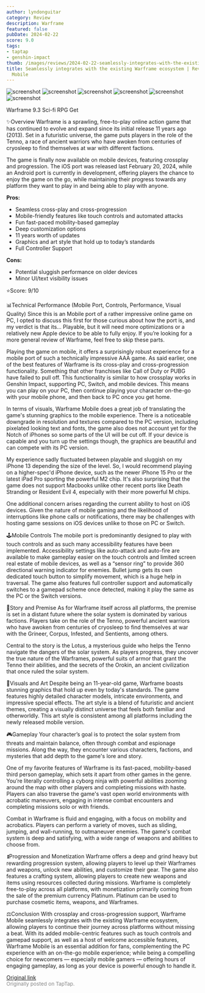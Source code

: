 ```yaml
---
author: lyndonguitar
category: Review
description: Warframe
featured: false
pubDate: 2024-02-22
score: 9.0
tags:
- taptap
- genshin-impact
thumb: /images/reviews/2024-02-22-seamlessly-integrates-with-the-existing-warframe-ecosystem--review---warframe-mobile-0.avif
title: Seamlessly integrates with the existing Warframe ecosystem | Review - Warframe
  Mobile
---
```


<div class="gallery">
  <img src="/images/reviews/2024-02-22-seamlessly-integrates-with-the-existing-warframe-ecosystem--review---warframe-mobile-0.avif" alt="screenshot" />
  <img src="/images/reviews/2024-02-22-seamlessly-integrates-with-the-existing-warframe-ecosystem--review---warframe-mobile-1.avif" alt="screenshot" />
  <img src="/images/reviews/2024-02-22-seamlessly-integrates-with-the-existing-warframe-ecosystem--review---warframe-mobile-2.avif" alt="screenshot" />
  <img src="/images/reviews/2024-02-22-seamlessly-integrates-with-the-existing-warframe-ecosystem--review---warframe-mobile-3.avif" alt="screenshot" />
  <img src="/images/reviews/2024-02-22-seamlessly-integrates-with-the-existing-warframe-ecosystem--review---warframe-mobile-4.avif" alt="screenshot" />
  <img src="/images/reviews/2024-02-22-seamlessly-integrates-with-the-existing-warframe-ecosystem--review---warframe-mobile-5.avif" alt="screenshot" />
</div>

Warframe
9.3
Sci-fi
RPG
Get

✨Overview
Warframe is a sprawling, free-to-play online action game that has continued to evolve and expand since its initial release 11 years ago (2013). Set in a futuristic universe, the game puts players in the role of the Tenno, a race of ancient warriors who have awoken from centuries of cryosleep to find themselves at war with different factions.

The game is finally now available on mobile devices, featuring crossplay and progression. The iOS port was released last February 20, 2024, while an Android port is currently in development, offering players the chance to enjoy the game on the go, while maintaining their progress towards any platform they want to play in and being able to play with anyone.


**Pros:**
- Seamless cross-play and cross-progression
- Mobile-friendly features like touch controls and automated attacks
- Fun fast-paced mobility-based gameplay
- Deep customization options
- 11 years worth of updates
- Graphics and art style that hold up to today’s standards
- Full Controller Support



**Cons:**
- Potential sluggish performance on older devices
- Minor UI/text visibility issues


⭐️Score: 9/10

📊Technical Performance (Mobile Port, Controls, Performance, Visual Quality)
Since this is an Mobile port of a rather impressive online game on PC, I opted to discuss this first for those curious about how the port is, and my verdict is that its… Playable, but it will need more optimizations or a relatively new Apple device to be able to fully enjoy. If you’re looking for a more general review of Warframe, feel free to skip these parts.

Playing the game on mobile, it offers a surprisingly robust experience for a mobile port of such a technically impressive AAA game. As said earlier, one of the best features of Warframe is its cross-play and cross-progression functionality. Something that other franchises like Call of Duty or PUBG have failed to pull off. This functionality is similar to how crossplay works in Genshin Impact, supporting PC, Switch, and mobile devices. This means you can play on your PC, then continue playing your character on-the-go with your mobile phone, and then back to PC once you get home.

In terms of visuals, Warframe Mobile does a great job of translating the game's stunning graphics to the mobile experience. There is a noticeable downgrade in resolution and textures compared to the PC version, including pixelated looking text and fonts, the game also does not account yet for the Notch of iPhones so some parts of the UI will be cut off. If your device is capable and you turn up the settings though, the graphics are beautiful and can compete with its PC version.

My experience sadly fluctuated between playable and sluggish on my iPhone 13 depending the size of the level. So, I would recommend playing on a higher-spec'd iPhone device, such as the newer iPhone 15 Pro or the latest iPad Pro sporting the powerful M2 chip. It's also surprising that the game does not support Macbooks unlike other recent ports like Death Stranding or Resident Evil 4, especially with their more powerful M chips.

One additional concern arises regarding the current ability to host on iOS devices. Given the nature of mobile gaming and the likelihood of interruptions like phone calls or notifications, there may be challenges with hosting game sessions on iOS devices unlike to those on PC or Switch.

🕹Mobile Controls
The mobile port is predominantly designed to play with touch controls and as such many accessibility features have been implemented. Accessibility settings like auto-attack and auto-fire are available to make gameplay easier on the touch controls and limited screen real estate of mobile devices, as well as a “sensor ring” to provide 360 directional warning indicator for enemies. Bullet jump gets its own dedicated touch button to simplify movement, which is a huge help in traversal. The game also features full controller support and automatically switches to a gamepad scheme once detected, making it play the same as the PC or the Switch versions.

📖Story and Premise
As for Warframe itself across all platforms, the premise is set in a distant future where the solar system is dominated by various factions. Players take on the role of the Tenno, powerful ancient warriors who have awoken from centuries of cryosleep to find themselves at war with the Grineer, Corpus, Infested, and Sentients, among others.

Central to the story is the Lotus, a mysterious guide who helps the Tenno navigate the dangers of the solar system. As players progress, they uncover the true nature of the Warframes, powerful suits of armor that grant the Tenno their abilities, and the secrets of the Orokin, an ancient civilization that once ruled the solar system.

🎨Visuals and Art
Despite being an 11-year-old game, Warframe boasts stunning graphics that hold up even by today's standards. The game features highly detailed character models, intricate environments, and impressive special effects. The art style is a blend of futuristic and ancient themes, creating a visually distinct universe that feels both familiar and otherworldly. This art style is consistent among all platforms including the newly released mobile version.

🎮Gameplay
Your character’s goal is to protect the solar system from threats and maintain balance, often through combat and espionage missions. Along the way, they encounter various characters, factions, and mysteries that add depth to the game's lore and story.

One of my favorite features of Warframe is its fast-paced, mobility-based third person gameplay, which sets it apart from other games in the genre. You’re literally controlling a cyborg ninja with powerful abilities zooming around the map with other players and completing missions with haste. Players can also traverse the game's vast open world environments with acrobatic maneuvers, engaging in intense combat encounters and completing missions solo or with friends.

Combat in Warframe is fluid and engaging, with a focus on mobility and acrobatics. Players can perform a variety of moves, such as sliding, jumping, and wall-running, to outmaneuver enemies. The game's combat system is deep and satisfying, with a wide range of weapons and abilities to choose from.

⏫Progression and Monetization
Warframe offers a deep and grind heavy but rewarding progression system, allowing players to level up their Warframes and weapons, unlock new abilities, and customize their gear. The game also features a crafting system, allowing players to create new weapons and items using resources collected during missions. Warframe is completely free-to-play across all platforms, with monetization primarily coming from the sale of the premium currency Platinum. Platinum can be used to purchase cosmetic items, weapons, and Warframes.

⚖️Conclusion
With crossplay and cross-progression support, Warframe Mobile seamlessly integrates with the existing Warframe ecosystem, allowing players to continue their journey across platforms without missing a beat. With its added mobile-centric features such as touch controls and gamepad support, as well as a host of welcome accessible features, Warframe Mobile is an essential addition for fans, complementing the PC experience with an on-the-go mobile experience; while being a compelling choice for newcomers — especially mobile gamers — offering hours of engaging gameplay, as long as your device is powerful enough to handle it.

[Original link](https://www.taptap.io/post/7037338)<br><span style="font-size: 0.95em; color: #888;">Originally posted on TapTap.</span>